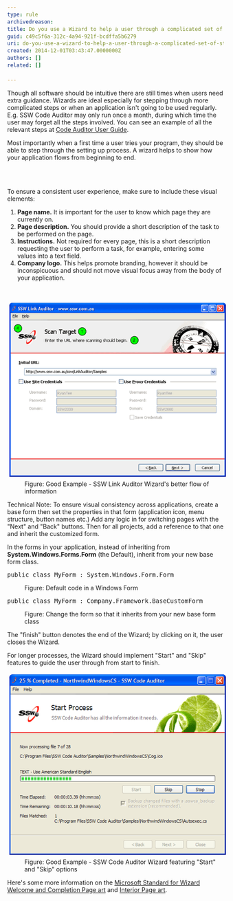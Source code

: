 ```yaml
---
type: rule
archivedreason: 
title: Do you use a Wizard to help a user through a complicated set of steps?
guid: c49c5f6a-312c-4a94-921f-bcdffa5b6279
uri: do-you-use-a-wizard-to-help-a-user-through-a-complicated-set-of-steps
created: 2014-12-01T03:43:47.0000000Z
authors: []
related: []

---
```



<p>
                    Though all software should be intuitive there are still times when users need extra
                    guidance. Wizards are ideal especially for stepping through more complicated steps
                    or when an application isn't going to be used regularly. E.g. SSW Code Auditor may
                    only run once a month, during which time the user may forget all the steps involved.
                    You can see an example of all the relevant steps at <a href="http://www.ssw.com.au/ssw/CodeAuditor/UserGuide.aspx">
                        Code Auditor User Guide</a>.</p><p>
                    Most importantly when a first time a user tries your program, they should be able
                    to step through the setting up process. A wizard helps to show how your application
                    flows from beginning to end.</p>
<br><excerpt class='endintro'></excerpt><br>
<p>​To ensure a consistent user experience, make sure to include these visual elements:
                </p><ol><li><strong>Page name.</strong> It is important for the user to know which page they
                        are currently on. </li><li><strong>Page description.</strong> You should provide a short description of the
                        task to be performed on the page. </li><li><strong>Instructions.</strong> Not required for every page, this is a short description
                        requesting the user to perform a task, for example, entering some values into a
                        text field. </li><li><strong>Company logo.</strong> This helps promote branding, however it should be
                        inconspicuous and should not move visual focus away from the body of your application.
                    </li></ol>
                <br>
                <dl class="goodImage"><dt>
                        <img border="0" src="../../assets/GoodInformationFlow.gif" alt="SSW Link Auditor - Scan Target" style="margin:5px;width:600px;" /></dt><dd>Figure: Good Example - SSW Link Auditor Wizard's
                                better flow of information</dd></dl><p>
                    Technical Note: To ensure visual consistency across applications, create a base
                    form then set the properties in that form (application icon, menu structure, button
                    names etc.) Add any logic in for switching pages with the "Next" and "Back"
                    buttons. Then for all projects, add a reference to that one and inherit the customized
                    form.</p><p>
                    In the forms in your application, instead of inheriting from <strong>System.Windows.Forms.Form</strong>
                    (the Default), inherit from your new base form class.
                </p><dl class="code"><dt><pre>public class MyForm : System.Windows.Form.Form</pre></dt><dd>
                        Figure: Default code in a Windows Form</dd></dl><dl class="code"><dt><pre>public class MyForm : Company.Framework.BaseCustomForm</pre></dt><dd>
                        Figure: Change the form so that it inherits from your new base form class</dd></dl><p>
                    The "finish" button denotes the end of the Wizard; by clicking on it,
                    the user closes the Wizard.</p><p>
                    For longer processes, the Wizard should implement "Start" and "Skip"
                    features to guide the user through from start to finish.</p><dl class="goodImage"><dt>
                        <img border="0" src="../../assets/StartProcess.gif" alt="SSW Code Auditor - Start Process" style="margin:5px;width:550px;" /></dt><dd>Figure: Good Example - SSW Code Auditor Wizard featuring
                                "Start" and "Skip" options</dd></dl><p>
                    Here's some more information on the <a target="_blank" href="http://www.ssw.com.au/ssw/Redirect/Microsoft/wizard.htm">
                        Microsoft Standard for Wizard Welcome and Completion Page art</a> and <a target="_blank" href="http://www.ssw.com.au/ssw/Redirect/Microsoft/wizard2.htm">Interior Page art</a>.<br></p>


